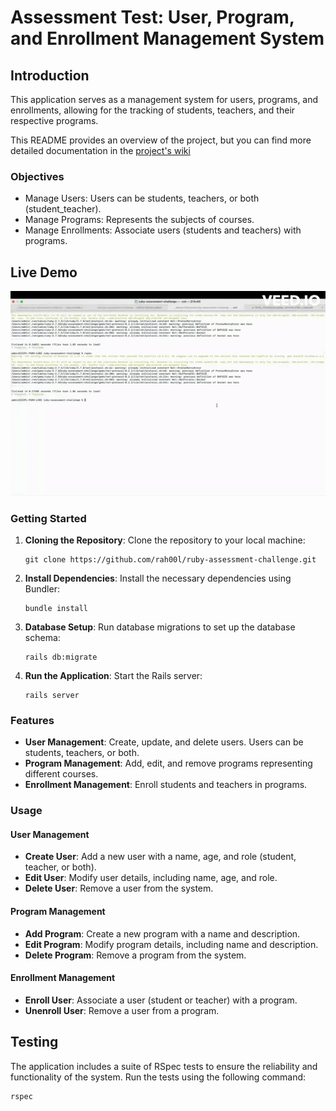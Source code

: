 
# Assessment Test: User, Program, and Enrollment Management System

## Introduction

This application serves as a management system for users, programs, and enrollments, allowing for the tracking of students, teachers, and their respective programs.

This README provides an overview of the project, but you can find more detailed documentation in the [project's wiki](https://github.com/rah00l/ruby-assessment-challenge/wiki)

### Objectives

- Manage Users: Users can be students, teachers, or both (student_teacher).
- Manage Programs: Represents the subjects of courses.
- Manage Enrollments: Associate users (students and teachers) with programs.

## Live Demo

<a href="https://github.com/rah00l/ruby-assessment-challenge"><img src="app/assets/images/ruby-assessment-challenge.gif"></a>

### Getting Started

1. **Cloning the Repository**: Clone the repository to your local machine:

   ```
   git clone https://github.com/rah00l/ruby-assessment-challenge.git
   ```

2. **Install Dependencies**: Install the necessary dependencies using Bundler:

   ```
   bundle install
   ```

3. **Database Setup**: Run database migrations to set up the database schema:

   ```
   rails db:migrate
   ```

4. **Run the Application**: Start the Rails server:

   ```
   rails server
   ```

### Features

- **User Management**: Create, update, and delete users. Users can be students, teachers, or both.
- **Program Management**: Add, edit, and remove programs representing different courses.
- **Enrollment Management**: Enroll students and teachers in programs.

### Usage

#### User Management

- **Create User**: Add a new user with a name, age, and role (student, teacher, or both).
- **Edit User**: Modify user details, including name, age, and role.
- **Delete User**: Remove a user from the system.

#### Program Management

- **Add Program**: Create a new program with a name and description.
- **Edit Program**: Modify program details, including name and description.
- **Delete Program**: Remove a program from the system.

#### Enrollment Management

- **Enroll User**: Associate a user (student or teacher) with a program.
- **Unenroll User**: Remove a user from a program.

## Testing

The application includes a suite of RSpec tests to ensure the reliability and functionality of the system. Run the tests using the following command:

```
rspec
```

